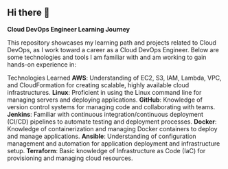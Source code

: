 ## Hi there 👋

**Cloud DevOps Engineer Learning Journey**

This repository showcases my learning path and projects related to Cloud DevOps, as I work toward a career as a Cloud DevOps Engineer. Below are some technologies and tools I am familiar with and am working to gain hands-on experience in:

Technologies Learned
**AWS**: Understanding of EC2, S3, IAM, Lambda, VPC, and CloudFormation for creating scalable, highly available cloud infrastructures.
**Linux**: Proficient in using the Linux command line for managing servers and deploying applications.
**GitHub**: Knowledge of version control systems for managing code and collaborating with teams.
**Jenkins**: Familiar with continuous integration/continuous deployment (CI/CD) pipelines to automate testing and deployment processes.
**Docker**: Knowledge of containerization and managing Docker containers to deploy and manage applications.
**Ansible**: Understanding of configuration management and automation for application deployment and infrastructure setup.
**Terraform**: Basic knowledge of Infrastructure as Code (IaC) for provisioning and managing cloud resources.
